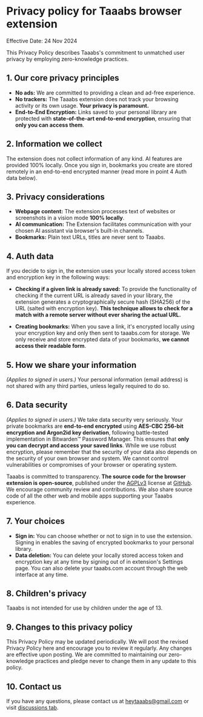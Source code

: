 # Privacy policy for Taaabs browser extension

Effective Date: 24 Nov 2024

This Privacy Policy describes Taaabs's commitment to unmatched user privacy by employing zero-knowledge practices.

## 1. Our core privacy principles

- **No ads:** We are committed to providing a clean and ad-free experience.
- **No trackers:** The Taaabs extension does not track your browsing activity or its own usage. **Your privacy is paramount.**
- **End-to-End Encryption:** Links saved to your personal library are protected with **state-of-the-art end-to-end encryption**, ensuring that **only you can access them**.

## 2. Information we collect

The extension does not collect information of any kind. AI features are provided 100% locally. Once you sign in, bookmarks you create are stored remotely in an end-to-end encrypted manner (read more in point 4 Auth data below).

## 3. Privacy considerations

- **Webpage content:** The extension processes text of websites or screenshots in a vision mode **100% locally**.
- **AI communication:** The Extension facilitates communication with your chosen AI assistant via browser's built-in channels.
- **Bookmarks:** Plain text URLs, titles are never sent to Taaabs.

## 4. Auth data

If you decide to sign in, the extension uses your locally stored access token and encryption key in the following ways:

- **Checking if a given link is already saved:** To provide the functionality of checking if the current URL is already saved in your library, the extension generates a cryptographically secure hash (SHA256) of the URL (salted with encryption key). **This technique allows to check for a match with a remote server without ever sharing the actual URL.**

- **Creating bookmarks:** When you save a link, it's encrypted locally using your encryption key and only then sent to taaabs.com for storage. We only receive and store encrypted data of your bookmarks, **we cannot access their readable form**.

## 5. How we share your information

_(Applies to signed in users.)_ Your personal information (email address) is not shared with any third parties, unless legally required to do so.

## 6. Data security

_(Applies to signed in users.)_ We take data security very seriously. Your private bookmarks are **end-to-end encrypted** using **AES-CBC 256-bit encryption and Argon2id key derivation**, following battle-tested implementation in Bitwarden™ Password Manager. This ensures that **only you can decrypt and access your saved links**. While we use robust encryption, please remember that the security of your data also depends on the security of your own browser and system. We cannot control vulnerabilities or compromises of your browser or operating system.

Taaabs is committed to transparency. **The source code for the browser extension is open-source**, published under the [AGPLv3](https://github.com/taaabs/taaabs/blob/master/packages/web-extension/LICENSE) license at [GitHub](https://github.com/taaabs/taaabs/tree/master/packages/web-extension). We encourage community review and contributions. We also share source code of all the other web and mobile apps supporting your Taaabs experience.

## 7. Your choices

- **Sign in:** You can choose whether or not to sign in to use the extension. Signing in enables the saving of encrypted bookmarks to your personal library.
- **Data deletion:** You can delete your locally stored access token and encryption key at any time by signing out of in extension's Settings page. You can also delete your taaabs.com account through the web interface at any time.

## 8. Children's privacy

Taaabs is not intended for use by children under the age of 13.

## 9. Changes to this privacy policy

This Privacy Policy may be updated periodically. We will post the revised Privacy Policy here and encourage you to review it regularly. Any changes are effective upon posting. We are committed to maintaining our zero-knowledge practices and pledge never to change them in any update to this policy.

## 10. Contact us

If you have any questions, please contact us at [heytaaabs@gmail.com](heytaaabs@gmail.com) or visit [discussions tab](https://github.com/taaabs/taaabs/discussions).
